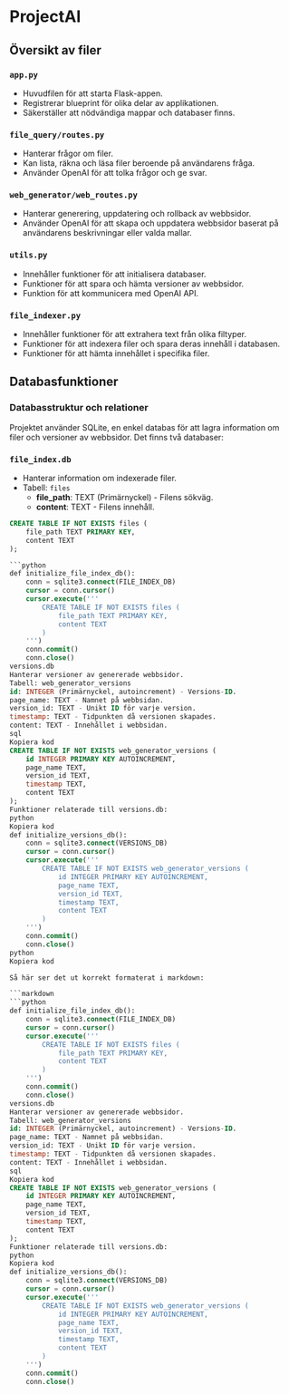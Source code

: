
# ProjectAI

## Översikt av filer

### `app.py`
- Huvudfilen för att starta Flask-appen.
- Registrerar blueprint för olika delar av applikationen.
- Säkerställer att nödvändiga mappar och databaser finns.

### `file_query/routes.py`
- Hanterar frågor om filer.
- Kan lista, räkna och läsa filer beroende på användarens fråga.
- Använder OpenAI för att tolka frågor och ge svar.

### `web_generator/web_routes.py`
- Hanterar generering, uppdatering och rollback av webbsidor.
- Använder OpenAI för att skapa och uppdatera webbsidor baserat på användarens beskrivningar eller valda mallar.

### `utils.py`
- Innehåller funktioner för att initialisera databaser.
- Funktioner för att spara och hämta versioner av webbsidor.
- Funktion för att kommunicera med OpenAI API.

### `file_indexer.py`
- Innehåller funktioner för att extrahera text från olika filtyper.
- Funktioner för att indexera filer och spara deras innehåll i databasen.
- Funktioner för att hämta innehållet i specifika filer.

## Databasfunktioner

### Databasstruktur och relationer

Projektet använder SQLite, en enkel databas för att lagra information om filer och versioner av webbsidor. Det finns två databaser:

### `file_index.db`
- Hanterar information om indexerade filer.
- Tabell: `files`
  - **file_path**: TEXT (Primärnyckel) - Filens sökväg.
  - **content**: TEXT - Filens innehåll.

```sql
CREATE TABLE IF NOT EXISTS files (
    file_path TEXT PRIMARY KEY,
    content TEXT
);

```python
def initialize_file_index_db():
    conn = sqlite3.connect(FILE_INDEX_DB)
    cursor = conn.cursor()
    cursor.execute('''
        CREATE TABLE IF NOT EXISTS files (
            file_path TEXT PRIMARY KEY,
            content TEXT
        )
    ''')
    conn.commit()
    conn.close()
versions.db
Hanterar versioner av genererade webbsidor.
Tabell: web_generator_versions
id: INTEGER (Primärnyckel, autoincrement) - Versions-ID.
page_name: TEXT - Namnet på webbsidan.
version_id: TEXT - Unikt ID för varje version.
timestamp: TEXT - Tidpunkten då versionen skapades.
content: TEXT - Innehållet i webbsidan.
sql
Kopiera kod
CREATE TABLE IF NOT EXISTS web_generator_versions (
    id INTEGER PRIMARY KEY AUTOINCREMENT,
    page_name TEXT,
    version_id TEXT,
    timestamp TEXT,
    content TEXT
);
Funktioner relaterade till versions.db:
python
Kopiera kod
def initialize_versions_db():
    conn = sqlite3.connect(VERSIONS_DB)
    cursor = conn.cursor()
    cursor.execute('''
        CREATE TABLE IF NOT EXISTS web_generator_versions (
            id INTEGER PRIMARY KEY AUTOINCREMENT,
            page_name TEXT,
            version_id TEXT,
            timestamp TEXT,
            content TEXT
        )
    ''')
    conn.commit()
    conn.close()
python
Kopiera kod

Så här ser det ut korrekt formaterat i markdown:

```markdown
```python
def initialize_file_index_db():
    conn = sqlite3.connect(FILE_INDEX_DB)
    cursor = conn.cursor()
    cursor.execute('''
        CREATE TABLE IF NOT EXISTS files (
            file_path TEXT PRIMARY KEY,
            content TEXT
        )
    ''')
    conn.commit()
    conn.close()
versions.db
Hanterar versioner av genererade webbsidor.
Tabell: web_generator_versions
id: INTEGER (Primärnyckel, autoincrement) - Versions-ID.
page_name: TEXT - Namnet på webbsidan.
version_id: TEXT - Unikt ID för varje version.
timestamp: TEXT - Tidpunkten då versionen skapades.
content: TEXT - Innehållet i webbsidan.
sql
Kopiera kod
CREATE TABLE IF NOT EXISTS web_generator_versions (
    id INTEGER PRIMARY KEY AUTOINCREMENT,
    page_name TEXT,
    version_id TEXT,
    timestamp TEXT,
    content TEXT
);
Funktioner relaterade till versions.db:
python
Kopiera kod
def initialize_versions_db():
    conn = sqlite3.connect(VERSIONS_DB)
    cursor = conn.cursor()
    cursor.execute('''
        CREATE TABLE IF NOT EXISTS web_generator_versions (
            id INTEGER PRIMARY KEY AUTOINCREMENT,
            page_name TEXT,
            version_id TEXT,
            timestamp TEXT,
            content TEXT
        )
    ''')
    conn.commit()
    conn.close()
